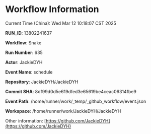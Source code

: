 # Workflow Information

Current Time (China): Wed Mar 12 10:18:07 CST 2025  

**RUN_ID**: 13802241637  

**Workflow**: Snake  

**Run Number**: 635  

**Actor**: JackieDYH  

**Event Name**: schedule  

**Repository**: JackieDYH/JackieDYH  

**Commit SHA**: 8df99d0d5e619dfed3e65619be4ceac06314fbe9  

**Event Path**: /home/runner/work/_temp/_github_workflow/event.json  

**Workspace**: /home/runner/work/JackieDYH/JackieDYH  

Other information: [https://github.com/JackieDYH](https://github.com/JackieDYH)

